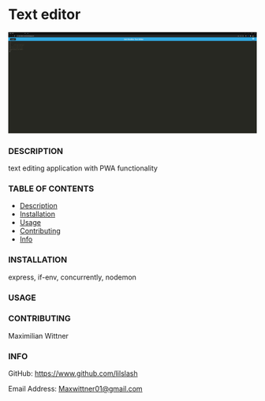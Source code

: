 # Text editor
![](assets/jate.png)
### DESCRIPTION

text editing application with PWA functionality

### TABLE OF CONTENTS

- [Description](#description)
- [Installation](#installation)
- [Usage](#usage)
- [Contributing](#contributing)
- [Info](#info)
    
### INSTALLATION

express, if-env, concurrently, nodemon
    
### USAGE


    
### CONTRIBUTING

Maximilian Wittner

    
### INFO
GitHub: https://www.github.com/lilslash
    
Email Address: Maxwittner01@gmail.com
